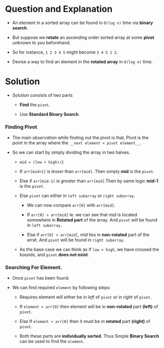 # Question and Explanation

+ An element in a sorted array can be found in `O(log n)` time via __binary search__.

+ But suppose we __rotate__ an ascending order sorted array at some __pivot__ _unknown_ to you beforehand.

+ So for instance, `1 2 3 4 5` might become `3 4 5 1 2`.

+ Devise a way to find an element in the __rotated array__ in `O(log n)` time.


# Solution

+ Solution consists of two parts

  + __Find__ the `pivot`.

  + Use __Standard Binary Search__.


### Finding Pivot

+ The main _observation_ while finding out the pivot is that, Pivot is the point in the array
where the `__next element < pivot element__`.

+ So we can start by simply dividing the array in two halves.

  + `mid = (low + high)/2`

  + If `arr[mid+1]` is _lesser_ than `arr[mid]`. Then simply __mid__ is the `pivot`.

  + Else if `arr[mid-1]` is _greater_ than `arr[mid]`.Then by same logic __mid-1__ is the `pivot`.

  + Else `pivot` can either in `left subarray` or `right subarray`.

    + We can now compare `arr[0]` with `arr[mid]`.

    + If `arr[0] > arr[mid]` ie. we can see that _mid_ is located somewhere in __Rotated part__ of the array.
    And `pivot` will be found in `left subarray`.

    + Else if `arr[0] < arr[mid]`, _mid_ lies in __non-rotated__ part of the arrat.
    And  `pivot` will be found in `right subarray`.

  + As the base case we can think as If `low > high`, we have crossed the bounds, and `pivot` __does not exist__.


### Searching For Element.

+ Once `pivot` has been found.

+ We can find required `element` by following steps:

  + Requires element will either be in _left_ of `pivot` or in _right_ of `pivot`.

  + If `element > arr[0]` then element will be in __non-rotated__ part __(left)__ of `pivot`.

  + Else If `element < arr[0]` then it must be in __rotated__ part __(right)__ of `pivot`.

  + Both these parts are __individually sorted__. Thus Simple __Binary Search__ can be used to find the `element`.
